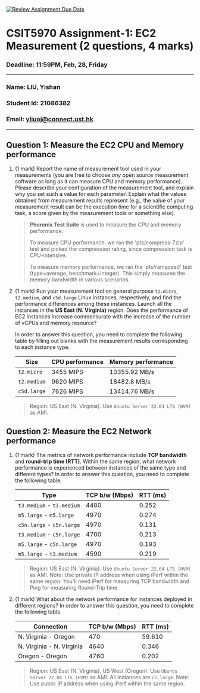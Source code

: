 [![Review Assignment Due Date](https://classroom.github.com/assets/deadline-readme-button-22041afd0340ce965d47ae6ef1cefeee28c7c493a6346c4f15d667ab976d596c.svg)](https://classroom.github.com/a/IAASVEAZ)

# CSIT5970 Assignment-1: EC2 Measurement (2 questions, 4 marks)

### Deadline: 11:59PM, Feb, 28, Friday

---

### Name: LIU, Yishan

### Student Id: 21086382

### Email: yliuoj@connect.ust.hk

---

## Question 1: Measure the EC2 CPU and Memory performance

1. (1 mark) Report the name of measurement tool used in your measurements (you are free to choose _any_ open source measurement software as long as it can measure CPU and memory performance). Please describe your configuration of the measurement tool, and explain why you set such a value for each parameter. Explain what the values obtained from measurement results represent (e.g., the value of your measurement result can be the execution time for a scientific computing task, a score given by the measurement tools or something else).

   > **Phoronix Test Suite** is used to measure the CPU and memory performance.
   >
   > To measure CPU performance, we ran the 'pts/compress-7zip' test and picked the compression rating, since compression task is CPU-intensive.
   >
   > To measure memory performance, we ran the 'pts/ramspeed' test (type=average, benchmark=integer). This simply measures the memory bandwidth in various scenarios.

2. (1 mark) Run your measurement tool on general purpose `t2.micro`, `t2.medium`, and `c5d.large` Linux instances, respectively, and find the performance differences among these instances. Launch all the instances in the **US East (N. Virginia)** region. Does the performance of EC2 instances increase commensurate with the increase of the number of vCPUs and memory resource?

   In order to answer this question, you need to complete the following table by filling out blanks with the measurement results corresponding to each instance type.

   | Size        | CPU performance | Memory performance |
   | ----------- | --------------- | ------------------ |
   | `t2.micro`  | 3455 MIPS       | 10355.92 MB/s      |
   | `t2.medium` | 9620 MIPS       | 18482.8 MB/s       |
   | `c5d.large` | 7626 MIPS       | 13414.76 MB/s      |

   > Region: US East (N. Virginia). Use `Ubuntu Server 22.04 LTS (HVM)` as AMI.

## Question 2: Measure the EC2 Network performance

1. (1 mark) The metrics of network performance include **TCP bandwidth** and **round-trip time (RTT)**. Within the same region, what network performance is experienced between instances of the same type and different types? In order to answer this question, you need to complete the following table.

   | Type                      | TCP b/w (Mbps) | RTT (ms) |
   | ------------------------- | -------------- | -------- |
   | `t3.medium` - `t3.medium` | 4480           | 0.252    |
   | `m5.large` - `m5.large`   | 4970           | 0.274    |
   | `c5n.large` - `c5n.large` | 4970           | 0.131    |
   | `t3.medium` - `c5n.large` | 4700           | 0.213    |
   | `m5.large` - `c5n.large`  | 4970           | 0.193    |
   | `m5.large` - `t3.medium`  | 4590           | 0.219    |

   > Region: US East (N. Virginia). Use `Ubuntu Server 22.04 LTS (HVM)` as AMI. Note: Use private IP address when using iPerf within the same region. You'll need iPerf for measuring TCP bandwidth and Ping for measuring Round-Trip time.

2. (1 mark) What about the network performance for instances deployed in different regions? In order to answer this question, you need to complete the following table.

   | Connection                | TCP b/w (Mbps) | RTT (ms) |
   | ------------------------- | -------------- | -------- |
   | N. Virginia - Oregon      | 470            | 59.610   |
   | N. Virginia - N. Virginia | 4640           | 0.346    |
   | Oregon - Oregon           | 4760           | 0.202    |

   > Region: US East (N. Virginia), US West (Oregon). Use `Ubuntu Server 22.04 LTS (HVM)` as AMI. All instances are `c5.large`. Note: Use public IP address when using iPerf within the same region.
